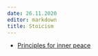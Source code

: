 ```yaml
---
date: 26.11.2020
editor: markdown
title: Stoicism
---
```


-   [Principles for inner peace](/database/principles_inner_peace)
